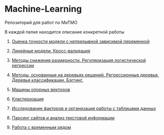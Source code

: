 # Machine-Learning
Репозиторий для работ по МиТМО

В каждой папке находится описание конкретной работы 
  
1. [Оценка точности модели с непрерывной зависимой переменной](https://github.com/skuzema1/myML/tree/main/лр1)
2. [Линейные модели. Кросс-валидация](https://github.com/kulikrch/Machine-Learning/tree/main/IW2)
3. [Методы снижения размерности. Регуляризация логистической регрессии](https://github.com/kulikrch/Machine-Learning/tree/main/IW3)
4. [Методы, основанные на деревьях решений. Регрессионные деревья. Деревья классификации. Бэггинг.](https://github.com/kulikrch/Machine-Learning/tree/main/IW4)  
5. [Машины опорных векторов](https://github.com/kulikrch/Machine-Learning/tree/main/IW5)  


1. [Кластеризация](https://github.com/kulikrch/Machine-Learning/tree/main/semestr2/IW1)
2. [Исследование факторов и организация работы с таблицами данных](https://github.com/kulikrch/Machine-Learning/tree/main/semestr2/IW2)
3. [Парсинг сайтов и анализ текстовой информации](https://github.com/kulikrch/Machine-Learning/tree/main/semestr2/IW3)  
4. [Работа с временным рядом](https://github.com/kulikrch/Machine-Learning/tree/main/semestr2/IW4)
